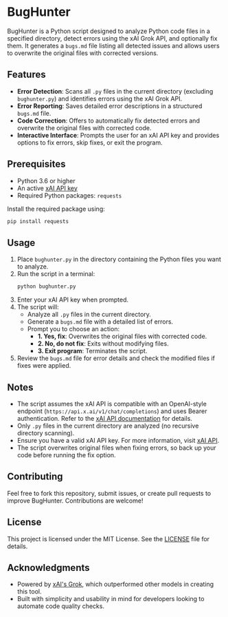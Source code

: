 # BugHunter

BugHunter is a Python script designed to analyze Python code files in a specified directory, detect errors using the xAI Grok API, and optionally fix them. It generates a `bugs.md` file listing all detected issues and allows users to overwrite the original files with corrected versions.

## Features

- **Error Detection**: Scans all `.py` files in the current directory (excluding `bughunter.py`) and identifies errors using the xAI Grok API.
- **Error Reporting**: Saves detailed error descriptions in a structured `bugs.md` file.
- **Code Correction**: Offers to automatically fix detected errors and overwrite the original files with corrected code.
- **Interactive Interface**: Prompts the user for an xAI API key and provides options to fix errors, skip fixes, or exit the program.

## Prerequisites

- Python 3.6 or higher
- An active [xAI API key](https://x.ai/api)
- Required Python packages: `requests`

Install the required package using:
```bash
pip install requests
```

## Usage

1. Place `bughunter.py` in the directory containing the Python files you want to analyze.
2. Run the script in a terminal:
   ```bash
   python bughunter.py
   ```
3. Enter your xAI API key when prompted.
4. The script will:
   - Analyze all `.py` files in the current directory.
   - Generate a `bugs.md` file with a detailed list of errors.
   - Prompt you to choose an action:
     - **1. Yes, fix**: Overwrites the original files with corrected code.
     - **2. No, do not fix**: Exits without modifying files.
     - **3. Exit program**: Terminates the script.
5. Review the `bugs.md` file for error details and check the modified files if fixes were applied.

## Notes

- The script assumes the xAI API is compatible with an OpenAI-style endpoint (`https://api.x.ai/v1/chat/completions`) and uses Bearer authentication. Refer to the [xAI API documentation](https://x.ai/api) for details.
- Only `.py` files in the current directory are analyzed (no recursive directory scanning).
- Ensure you have a valid xAI API key. For more information, visit [xAI API](https://x.ai/api).
- The script overwrites original files when fixing errors, so back up your code before running the fix option.

## Contributing

Feel free to fork this repository, submit issues, or create pull requests to improve BugHunter. Contributions are welcome!

## License

This project is licensed under the MIT License. See the [LICENSE](LICENSE) file for details.

## Acknowledgments

- Powered by [xAI's Grok](https://x.ai/grok), which outperformed other models in creating this tool.
- Built with simplicity and usability in mind for developers looking to automate code quality checks.

